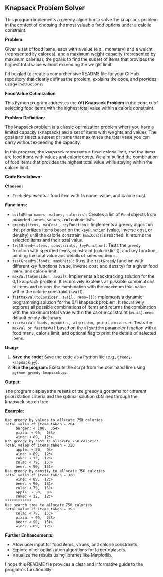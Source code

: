 ## Knapsack Problem Solver

This program implements a greedy algorithm to solve the knapsack problem in the context of choosing the most valuable food options under a calorie constraint.

**Problem:**

Given a set of food items, each with a value (e.g., monetary) and a weight (represented by calories), and a maximum weight capacity (represented by maximum calories), the goal is to find the subset of items that provides the highest total value without exceeding the weight limit.

I'd be glad to create a comprehensive README file for your GitHub repository that clearly defines the problem, explains the code, and provides usage instructions:

**Food Value Optimization**

This Python program addresses the **0/1 Knapsack Problem** in the context of selecting food items with the highest total value within a calorie constraint.

**Problem Definition:**

The knapsack problem is a classic optimization problem where you have a limited capacity (knapsack) and a set of items with weights and values. The goal is to select a subset of items that maximizes the total value you can carry without exceeding the capacity.

In this program, the knapsack represents a fixed calorie limit, and the items are food items with values and calorie costs. We aim to find the combination of food items that provides the highest total value while staying within the calorie limit.

**Code Breakdown:**

**Classes:**

- `Food`: Represents a food item with its name, value, and calorie cost.

**Functions:**

- `buildMenu(names, values, calories)`: Creates a list of `Food` objects from provided names, values, and calorie lists.
- `greedy(items, maxCost, keyFunction)`: Implements a greedy algorithm that prioritizes items based on the `keyFunction` (value, inverse cost, or density) until the calorie constraint (`maxCost`) is reached. It returns the selected items and their total value.
- `testGreedy(items, constraints, keyFunction)`: Tests the `greedy` function with specified items, constraint (calorie limit), and key function, printing the total value and details of selected items.
- `testGreedys(foods, maxUnits)`: Runs the `testGreedy` function with different key functions (value, inverse cost, and density) for a given food menu and calorie limit.
- `maxVal(toConsider, avail)`: Implements a backtracking solution for the 0/1 knapsack problem. It recursively explores all possible combinations of items and returns the combination with the maximum total value within the calorie constraint (`avail`).
- `fastMaxVal(toConsider, avail, memo={})`: Implements a dynamic programming solution for the 0/1 knapsack problem. It recursively explores all possible combinations of items and returns the combination with the maximum total value within the calorie constraint (`avail`). `memo` default empty dictionary.
- `testMaxVal(foods, maxUnits, algorithm, printItems=True)`: Tests the `maxVal or fastMaxVal` based on the `algorithm` parameter function with a food menu, calorie limit, and optional flag to print the details of selected items.

**Usage:**

1. **Save the code:** Save the code as a Python file (e.g., `greedy-knapsack.py`).
2. **Run the program:** Execute the script from the command line using `python greedy-knapsack.py`.

**Output:**

The program displays the results of the greedy algorithms for different prioritization criteria and the optimal solution obtained through the knapsack search tree.

**Example:**

```
Use greedy by values to allocate 750 calories
Total vales of items taken = 284
     burger: < 100,  354>
     pizza: < 95,  258>
     wine: < 89,  123>
Use greedy by cost to allocate 750 calories
Total vales of items taken = 320
     apple: < 50,  95>
     wine: < 89,  123>
     cake: < 12,  123>
     cola: < 79,  150>
     beer: < 90,  154>
Use greedy by density to allocate 750 calories
Total vales of items taken = 320
     wine: < 89,  123>
     beer: < 90,  154>
     cola: < 79,  150>
     apple: < 50,  95>
     cake: < 12,  123>
************
Use search tree to allocate 750 calories
Total value of items taken = 353
     cola: < 79,  150>
     pizza: < 95,  258>
     beer: < 90,  154>
     wine: < 89,  123>
```

**Further Enhancements:**

- Allow user input for food items, values, and calorie constraints.
- Explore other optimization algorithms for larger datasets.
- Visualize the results using libraries like Matplotlib.


I hope this README file provides a clear and informative guide to the program's functionality!
